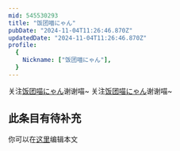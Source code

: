 ```yaml
---
mid: 545530293
title: "饭团喵にゃん"
pubDate: "2024-11-04T11:26:46.870Z"
updatedDate: "2024-11-04T11:26:46.870Z"
profile:
  {
    Nickname: ["饭团喵にゃん"],
  }
---
```


关注[饭团喵にゃん](https://space.bilibili.com/545530293)谢谢喵~ 关注[饭团喵にゃん](https://space.bilibili.com/545530293)谢谢喵~

## 此条目有待补充
你可以在[这里](https://github.com/Yuhanawa/VTuber.ICU-Content/edit/master/v/饭团喵にゃん/index.md)编辑本文
